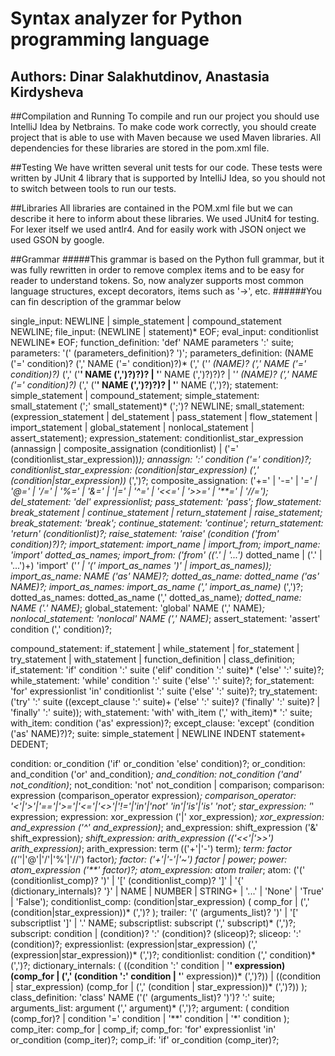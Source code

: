 # Syntax analyzer for Python programming language
## Authors: Dinar Salakhutdinov, Anastasia Kirdysheva

##Compilation and Running
To compile and run our project you should use IntelliJ Idea by Netbrains. To make code work correctly, you should create 
project that is able to use with Maven because we used Maven libraries. All dependencies 
for these libraries are stored in the pom.xml file.

##Testing
We have written several unit tests for our code. These tests were written by JUnit 4 library that is supported by IntelliJ 
Idea, so you should not to switch between tools to run our tests. 

##Libraries
All libraries are contained in the POM.xml file but we can describe it here to inform about these libraries.
We used JUnit4 for testing.
For lexer itself we used antlr4.
And for easily work with JSON onject we used GSON by google.

##Grammar 
#####This grammar is based on the Python full grammar, but it was fully rewritten in order to remove complex items and to be easy for reader to understand tokens. So, now analyzer supports most common language structures, except decorators, items such as '->', etc. 
######You can fin description of the grammar below

single_input: NEWLINE | simple_statement | compound_statement NEWLINE;
file_input: (NEWLINE | statement)* EOF;
eval_input: conditionlist NEWLINE* EOF;
function_definition: 'def' NAME parameters ':' suite;
parameters: '(' (parameters_definition)? ')';
parameters_definition: (NAME ('=' condition)? (',' NAME ('=' condition)?)* (',' ('*' (NAME)? (',' NAME ('=' condition)?)* (',' ('**' NAME (',')?)?)? | '**' NAME (',')?)?)? | '*' (NAME)? (',' NAME ('=' condition)?)* (',' ('**' NAME (',')?)?)? | '**' NAME (',')?);
statement: simple_statement | compound_statement;
simple_statement: small_statement (';' small_statement)* (';')? NEWLINE;
small_statement: (expression_statement | del_statement | pass_statement | flow_statement | import_statement | global_statement | nonlocal_statement | assert_statement);
expression_statement: conditionlist_star_expression (annassign | composite_assignation (conditionlist) | ('=' (conditionlist_star_expression))*);
annassign: ':' condition ('=' condition)?;
conditionlist_star_expression: (condition|star_expression) (',' (condition|star_expression))* (',')?;
composite_assignation: ('+=' | '-=' | '*=' | '@=' | '/=' | '%=' | '&=' | '|=' | '^=' | '<<=' | '>>=' | '**=' | '//=');
del_statement: 'del' expressionlist;
pass_statement: 'pass';
flow_statement: break_statement | continue_statement | return_statement | raise_statement;
break_statement: 'break';
continue_statement: 'continue';
return_statement: 'return' (conditionlist)?;
raise_statement: 'raise' (condition ('from' condition)?)?;
import_statement: import_name | import_from;
import_name: 'import' dotted_as_names;
import_from: ('from' (('.' | '...')* dotted_name | ('.' | '...')+)
              'import' ('*' | '(' import_as_names ')' | import_as_names));
import_as_name: NAME ('as' NAME)?;
dotted_as_name: dotted_name ('as' NAME)?;
import_as_names: import_as_name (',' import_as_name)* (',')?;
dotted_as_names: dotted_as_name (',' dotted_as_name)*;
dotted_name: NAME ('.' NAME)*;
global_statement: 'global' NAME (',' NAME)*;
nonlocal_statement: 'nonlocal' NAME (',' NAME)*;
assert_statement: 'assert' condition (',' condition)?;

compound_statement: if_statement | while_statement | for_statement | try_statement | with_statement | function_definition | class_definition;
if_statement: 'if' condition ':' suite ('elif' condition ':' suite)* ('else' ':' suite)?;
while_statement: 'while' condition ':' suite ('else' ':' suite)?;
for_statement: 'for' expressionlist 'in' conditionlist ':' suite ('else' ':' suite)?;
try_statement: ('try' ':' suite
           ((except_clause ':' suite)+
            ('else' ':' suite)?
            ('finally' ':' suite)? |
           'finally' ':' suite));
with_statement: 'with' with_item (',' with_item)*  ':' suite;
with_item: condition ('as' expression)?;
except_clause: 'except' (condition ('as' NAME)?)?;
suite: simple_statement | NEWLINE INDENT statement+ DEDENT;

condition: or_condition ('if' or_condition 'else' condition)?;
or_condition: and_condition ('or' and_condition)*;
and_condition: not_condition ('and' not_condition)*;
not_condition: 'not' not_condition | comparison;
comparison: expression (comparison_operator expression)*;
comparison_operator: '<'|'>'|'=='|'>='|'<='|'<>'|'!='|'in'|'not' 'in'|'is'|'is' 'not';
star_expression: '*' expression;
expression: xor_expression ('|' xor_expression)*;
xor_expression: and_expression ('^' and_expression)*;
and_expression: shift_expression ('&' shift_expression)*;
shift_expression: arith_expression (('<<'|'>>') arith_expression)*;
arith_expression: term (('+'|'-') term)*;
term: factor (('*'|'@'|'/'|'%'|'//') factor)*;
factor: ('+'|'-'|'~') factor | power;
power: atom_expression ('**' factor)?;
atom_expression: atom trailer*;
atom: ('(' (conditionlist_comp)? ')' | '[' (conditionlist_comp)? ']' | '{' (dictionary_internals)? '}' | NAME | NUMBER | STRING+ | '...' | 'None' | 'True' | 'False');
conditionlist_comp: (condition|star_expression) ( comp_for | (',' (condition|star_expression))* (',')? );
trailer: '(' (arguments_list)? ')' | '[' subscriptlist ']' | '.' NAME;
subscriptlist: subscript (',' subscript)* (',')?;
subscript: condition | (condition)? ':' (condition)? (sliceop)?;
sliceop: ':' (condition)?;
expressionlist: (expression|star_expression) (',' (expression|star_expression))* (',')?;
conditionlist: condition (',' condition)* (',')?;
dictionary_internals: ( ((condition ':' condition | '**' expression)
                   (comp_for | (',' (condition ':' condition | '**' expression))* (',')?)) |
                  ((condition | star_expression)
                   (comp_for | (',' (condition | star_expression))* (',')?)) );
class_definition: 'class' NAME ('(' (arguments_list)? ')')? ':' suite;
arguments_list: argument (',' argument)*  (',')?;
argument: ( condition (comp_for)? |  condition '=' condition | '**' condition | '*' condition );
comp_iter: comp_for | comp_if;
comp_for: 'for' expressionlist 'in' or_condition (comp_iter)?;
comp_if: 'if' or_condition (comp_iter)?;